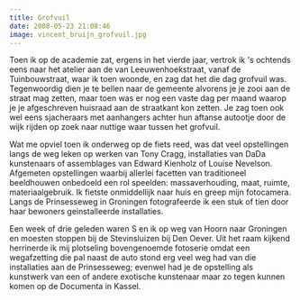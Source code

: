 ```yaml
---
title: Grofvuil
date: 2008-05-23 21:08:46
image: vincent_bruijn_grofvuil.jpg
---
```


Toen ik op de academie zat, ergens in het vierde jaar, vertrok ik 's ochtends eens naar het atelier aan de van Leeuwenhoekstraat, vanaf de Tuinbouwstraat, waar ik toen woonde, en zag dat het die dag grofvuil was. Tegenwoordig dien je te bellen naar de gemeente alvorens je je zooi aan de straat mag zetten, maar toen was er nog een vaste dag per maand waarop je je afgeschreven huisraad aan de straatkant kon zetten. Je zag toen ook wel eens sjacheraars met aanhangers achter hun aftanse autootje door de wijk rijden op zoek naar nuttige waar tussen het grofvuil.

Wat me opviel toen ik onderweg op de fiets reed, was dat veel opstellingen langs de weg leken op werken van Tony Cragg, installaties van DaDa kunstenaars of assemblages van Edward Kienholz of Louise Nevelson. Afgemeten opstellingen waarbij allerlei facetten van traditioneel beeldhouwen onbedoeld een rol speelden: massaverhouding, maat, ruimte, materiaalgebruik. Ik fietste onmiddellijk naar huis en greep mijn fotocamera. Langs de Prinsesseweg in Groningen fotografeerde ik een stuk of tien door haar bewoners geinstalleerde installaties.

Een week of drie geleden waren S en ik op weg van Hoorn naar Groningen en moesten stoppen bij de Stevinsluizen bij Den Oever. Uit het raam kijkend herrinerde ik mij plotseling bovengenoemde fotoserie omdat een wegafzetting die pal naast de auto stond erg veel weg had van die installaties aan de Prinsesseweg; evenwel had je de opstelling als kunstwerk van een of andere exotische kunstenaar maar zo tegen kunnen komen op de Documenta in Kassel.
